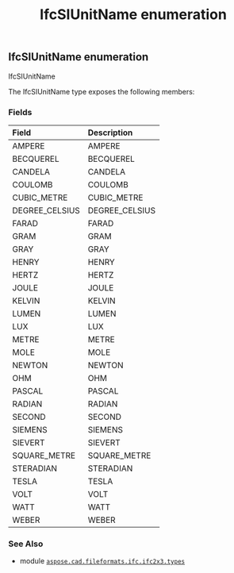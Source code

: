 ﻿---
title: IfcSIUnitName enumeration
second_title: Aspose.CAD for Python via .NET API References
description: 
type: docs
weight: 2850
url: /aspose.cad.fileformats.ifc.ifc2x3.types/ifcsiunitname/
is_root: false
---

## IfcSIUnitName enumeration

IfcSIUnitName



The IfcSIUnitName type exposes the following members:

### Fields
| Field | Description |
| :- | :- |
| AMPERE | AMPERE |
| BECQUEREL | BECQUEREL |
| CANDELA | CANDELA |
| COULOMB | COULOMB |
| CUBIC_METRE | CUBIC_METRE |
| DEGREE_CELSIUS | DEGREE_CELSIUS |
| FARAD | FARAD |
| GRAM | GRAM |
| GRAY | GRAY |
| HENRY | HENRY |
| HERTZ | HERTZ |
| JOULE | JOULE |
| KELVIN | KELVIN |
| LUMEN | LUMEN |
| LUX | LUX |
| METRE | METRE |
| MOLE | MOLE |
| NEWTON | NEWTON |
| OHM | OHM |
| PASCAL | PASCAL |
| RADIAN | RADIAN |
| SECOND | SECOND |
| SIEMENS | SIEMENS |
| SIEVERT | SIEVERT |
| SQUARE_METRE | SQUARE_METRE |
| STERADIAN | STERADIAN |
| TESLA | TESLA |
| VOLT | VOLT |
| WATT | WATT |
| WEBER | WEBER |



### See Also
* module [`aspose.cad.fileformats.ifc.ifc2x3.types`](..)
